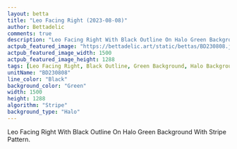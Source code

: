 ```yaml
---
layout: betta
title: "Leo Facing Right (2023-08-08)"
author: Bettadelic
comments: true
description: "Leo Facing Right With Black Outline On Halo Green Background With Stripe Pattern."
actpub_featured_image: "https://bettadelic.art/static/bettas/BD230808.jpg"
actpub_featured_image_width: 1500
actpub_featured_image_height: 1288
tags: [Leo Facing Right, Black Outline, Green Background, Halo Background Pattern, Stripe Pattern, August 2023]
unitName: "BD230808"
line_color: "Black"
background_color: "Green"
width: 1500
height: 1288
algorithm: "Stripe"
background_type: "Halo"
---
```


Leo Facing Right With Black Outline On Halo Green Background With Stripe Pattern.
